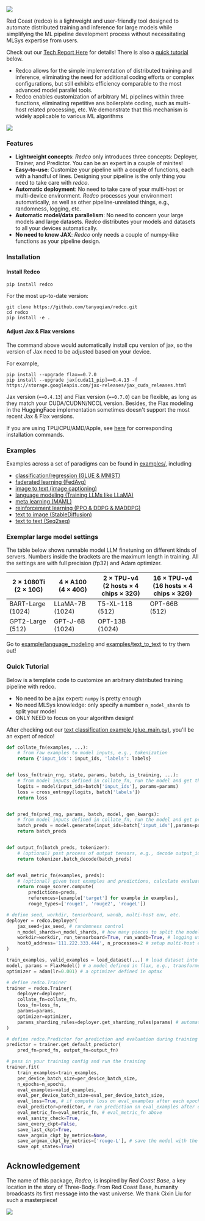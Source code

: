 ![](images/redco_logo.png)

Red Coast (redco) is a lightweight and user-friendly tool designed to automate distributed training and inference for large models while simplifying the ML pipeline development process without necessitating MLSys expertise from users.

Check out our [Tech Report Here](https://arxiv.org/pdf/2310.16355.pdf) for details! There is also a [quick tutorial](#quick-tutorial) below.

* Redco allows for the simple implementation of distributed training and inference, eliminating the need for additional coding efforts or complex configurations, but still exhibits efficiency comparable to the most advanced model parallel tools.
* Redco enables customization of arbitrary ML pipelines within three functions, eliminating repetitive ans boilerplate coding, such as multi-host related processing, etc. We demonstrate that this mechanism is widely applicable to various ML algorithms

![](https://bowentan.bitcron.com/redco_coding.png)

### Features

* **Lightweight concepts**: *Redco* only introduces three concepts: Deployer, Trainer, and Predictor. You can be an expert in a couple of minites!
* **Easy-to-use**: Customize your pipeline with a couple of functions, each with a handful of lines. Designing your pipeline is the only thing you need to take care with *redco*.
* **Automatic deployment**: No need to take care of your multi-host or multi-device environment. *Redco* processes your environment automatically, as well as other pipeline-unrelated things, e.g., randomness, logging, etc.
* **Automatic model/data parallelism**: No need to concern your large models and large datasets. *Redco* distributes your models and datasets to all your devices automatically. 
* **No need to know JAX**: *Redco* only needs a couple of numpy-like functions as your pipeline design. 

### Installation

#### Install Redco
```
pip install redco
```
For the most up-to-date version:
```
git clone https://github.com/tanyuqian/redco.git
cd redco
pip install -e .
```

#### Adjust Jax & Flax versions
The command above would automatically install cpu version of jax, so the version of Jax need to be adjusted based on your device.

For example,
```
pip install --upgrade flax==0.7.0
pip install --upgrade jax[cuda11_pip]==0.4.13 -f https://storage.googleapis.com/jax-releases/jax_cuda_releases.html
```
Jax version (`==0.4.13`) and Flax version (`==0.7.0`) can be flexible, as long as they match your CUDA/CUDNN/NCCL version. 
Besides, the Flax modeling in the HuggingFace implementation sometimes doesn't support the most recent Jax & Flax versions. 

If you are using TPU/CPU/AMD/Apple, see [here](https://github.com/google/jax#installation) for corresponding installation commands.


### Examples

Examples across a set of paradigms can be found in [examples/](examples/), including

* [classification/regression (GLUE & MNIST)](examples%2Fclassification_regression)
* [faderated learning (FedAvg)](examples%2Ffaderated_learning)
* [image to text (image captioning)](examples%2Fimage_to_text)
* [language modeling (Training LLMs like LLaMA)](examples%2Flanguage_modeling)
* [meta learning (MAML)](examples%2Fmeta_learning)
* [reinforcement learning (PPO & DDPG & MADDPG)](examples%2Freinforcement_learning)
* [text to image (StableDiffusion)](examples%2Ftext_to_image)
* [text to text (Seq2seq)](examples%2Ftext_to_text)

### Exemplar large model settings

The table below shows runnable model LLM finetuning on different kinds of servers. Numbers inside the brackets are the maximum length in training. All the settings are with full precision (fp32) and Adam optimizer.

| 2 $\times$ 1080Ti <br/>(2 $\times$ 10G) | 4 $\times$ A100 <br/>(4 $\times$ 40G) | 2 $\times$ TPU-v4 <br/>(2 hosts $\times$ 4 chips $\times$ 32G) | 16 $\times$ TPU-v4 <br/>(16 hosts $\times$ 4 chips $\times$ 32G) |
|-----------------------------------------|---------------------------------------|----------------------------------------------------------------|------------------------------------------------------------------|
| BART-Large (1024)                       | LLaMA-7B (1024)                       | T5-XL-11B (512)                                                | OPT-66B (512)                                                    |
| GPT2-Large (512)                        | GPT-J-6B (1024)                       | OPT-13B (1024)                                                 |                                                                  |

Go to [example/language_modeling](examples%2Flanguage_modeling) and [examples/text_to_text](examples%2Ftext_to_text) to try them out!


### Quick Tutorial

Below is a template code to customize an arbitrary distributed training pipeline with redco.

* No need to be a jax expert: `numpy` is pretty enough
* No need MLSys knowledge: only specify a number `n_model_shards` to split your model
* ONLY NEED to focus on your algorithm design!

After checking out our [text classification example (glue_main.py)](examples/classification_regression/glue_main.py), you'll be an expert of redco!

```python
def collate_fn(examples, ...):
    # from raw examples to model inputs, e.g., tokenization
    return {'input_ids': input_ids, 'labels': labels}


def loss_fn(train_rng, state, params, batch, is_training, ...):
    # from model inputs defined in collate_fn, run the model and get the loss, e.g., cross_entropy
    logits = model(input_ids=batch['input_ids'], params=params)
    loss = cross_entropy(logits, batch['labels'])
    return loss


def pred_fn(pred_rng, params, batch, model, gen_kwargs):
    # from model inputs defined in collate_fn, run the model and get predictions, e.g., beam search
    batch_preds = model.generate(input_ids=batch['input_ids'],params=params)
    return batch_preds


def output_fn(batch_preds, tokenizer):
    # (optional) post process of output tensors, e.g., decode output_ids to text
    return tokenizer.batch_decode(batch_preds)


def eval_metric_fn(examples, preds):
    # (optional) given test examples and predictions, calculate evaluation metrics, e.g., Rouge-L
    return rouge_scorer.compute(
        predictions=preds,
        references=[example['target'] for example in examples],
        rouge_types=['rouge1', 'rouge2', 'rougeL'])

# define seed, workdir, tensorboard, wandb, multi-host env, etc.
deployer = redco.Deployer(
    jax_seed=jax_seed, # randomness control
    n_model_shards=n_model_shards, # how many pieces to split the model (the only number needed for model parallelism)
    workdir=workdir, run_tensorboard=True, run_wandb=True, # logging utils
    host0_address='111.222.333.444', n_processes=2 # setup multi-host env  
) 

train_examples, valid_examples = load_dataset(...) # load dataset into python-list
model, params = FlaxModel() # a model defined in flax, e.g., transformers.FlaxT5ForConditionalGeneration()
optimizer = adam(lr=0.001) # a optimizer defined in optax 

# define redco.Trainer
trainer = redco.Trainer(
    deployer=deployer,
    collate_fn=collate_fn,
    loss_fn=loss_fn, 
    params=params, 
    optimizer=optimizer,
    params_sharding_rules=deployer.get_sharding_rules(params) # automatically generated model parallelism  
)

# define redco.Predictor for prediction and evaluation during training
predictor = trainer.get_default_predictor(
    pred_fn=pred_fn, output_fn=output_fn)

# pass in your training config and run the training
trainer.fit(
    train_examples=train_examples,
    per_device_batch_size=per_device_batch_size,
    n_epochs=n_epochs,
    eval_examples=valid_examples,
    eval_per_device_batch_size=eval_per_device_batch_size,
    eval_loss=True, # if compute loss on eval_examples after each epoch
    eval_predictor=predictor, # run prediction on eval_examples after each epoch
    eval_metric_fn=eval_metric_fn, # eval_metric_fn above
    eval_sanity_check=True,
    save_every_ckpt=False,
    save_last_ckpt=True,
    save_argmin_ckpt_by_metrics=None,
    save_argmax_ckpt_by_metrics=['rouge-L'], # save the model with the best rouge-L score defined in eval_metric_fn
    save_opt_states=True)
```


## Acknowledgement


The name of this package, *Redco*, is inspired by *Red Coast Base*, a key location in the story of Three-Body. From Red Coast Base, humanity broadcasts its first message into the vast universe. We thank Cixin Liu for such a masterpiece!

![](images/red_coast.png)